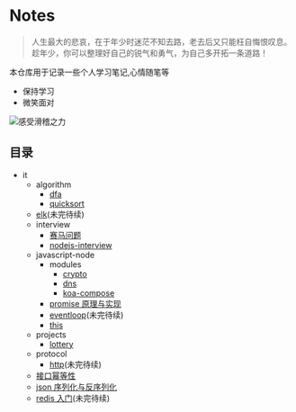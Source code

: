 # Notes

> 人生最大的悲哀，在于年少时迷茫不知去路，老去后又只能枉自悔恨叹息。趁年少，你可以整理好自己的锐气和勇气，为自己多开拓一条道路！

本仓库用于记录一些个人学习笔记,心情随笔等

- 保持学习
- 微笑面对

![感受滑稽之力](https://cdn.jsdelivr.net/gh/Jehadsama/myImages@master/images/感受滑稽之力.5c1riw619mk0.jpeg)

## 目录

- it
  - algorithm
    - [dfa](https://github.com/Jehadsama/notes/blob/master/it/algorithm/dfa.md)
    - [quicksort](https://github.com/Jehadsama/notes/blob/master/it/algorithm/quicksort.md)
  - [elk](https://github.com/Jehadsama/notes/blob/master/it/elk/elasticsearch.md)(未完待续)
  - interview
    - [赛马问题](https://github.com/Jehadsama/notes/blob/master/it/interview/赛马问题.md)
    - [nodejs-interview](https://github.com/Jehadsama/notes/blob/master/it/interview/nodejs-interview.md)
  - javascript-node
    - modules
      - [crypto](https://github.com/Jehadsama/notes/blob/master/it/javascript-node/modules/crypto.md)
      - [dns](https://github.com/Jehadsama/notes/blob/master/it/javascript-node/modules/dns.md)
      - [koa-compose](https://github.com/Jehadsama/notes/blob/master/it/javascript-node/modules/koa-compose.md)
    - [promise 原理与实现](https://github.com/Jehadsama/notes/blob/master/it/javascript-node/promise/promise原理与实现.md)
    - [eventloop](https://github.com/Jehadsama/notes/blob/master/it/javascript-node/eventloop.md)(未完待续)
    - [this](https://github.com/Jehadsama/notes/blob/master/it/javascript-node/this.md)
  - projects
    - [lottery](https://github.com/Jehadsama/notes/blob/master/it/projects/lottery.md)
  - protocol
    - [http](https://github.com/Jehadsama/notes/blob/master/it/protocol/http.md)(未完待续)
  - [接口幂等性](https://github.com/Jehadsama/notes/blob/master/it/接口幂等性.md)
  - [json 序列化与反序列化](https://github.com/Jehadsama/notes/blob/master/it/json序列化与反序列化.md)
  - [redis 入门](https://github.com/Jehadsama/notes/blob/master/it/redis入门.md)(未完待续)

